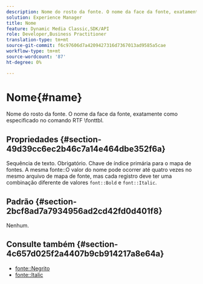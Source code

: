 ```yaml
---
description: Nome do rosto da fonte. O nome da face da fonte, exatamente como especificado no comando RTF \fonttbl.
solution: Experience Manager
title: Nome
feature: Dynamic Media Classic,SDK/API
role: Developer,Business Practitioner
translation-type: tm+mt
source-git-commit: f6c97606d7a4209427316d7367013ad9585a5cae
workflow-type: tm+mt
source-wordcount: '87'
ht-degree: 0%

---
```



# Nome{#name}

Nome do rosto da fonte. O nome da face da fonte, exatamente como especificado no comando RTF \fonttbl.

## Propriedades {#section-49d39cc6ec2b46c7a14e464dbe352f6a}

Sequência de texto. Obrigatório. Chave de índice primária para o mapa de fontes. A mesma fonte::O valor do nome pode ocorrer até quatro vezes no mesmo arquivo de mapa de fonte, mas cada registro deve ter uma combinação diferente de valores `font::Bold` e `font::Italic`.

## Padrão {#section-2bcf8ad7a7934956ad2cd42fd0d401f8}

Nenhum.

## Consulte também {#section-4c657d025f2a4407b9cb914217a8e64a}

* [fonte::Negrito](r-bold-font.md#reference_F7B017EF67574A29ABFC3954AB64159C)
* [fonte::Italic](r-italic-font.md#reference_DC04A532B34A41AF81B0B9644ACFAAD6)
